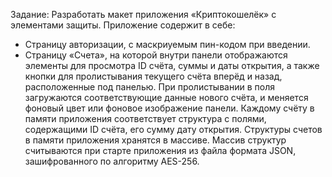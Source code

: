 Задание: Разработать макет приложения «Криптокошелёк» с элементами
защиты.
Приложение содержит в себе:
- Страницу авторизации, с маскриуемым пин-кодом при введении.
- Страницу «Счета», на которой внутри панели отображаются элементы для просмотра ID счёта, суммы и даты открытия, а также кнопки для пролистывания текущего счёта вперёд и назад, расположенные под панелью. При пролистывании в поля загружаются соответствующие данные нового счёта, и меняется фоновый цвет или фоновое изображение панели. Каждому счёту в памяти приложения соответствует
структура с полями, содержащими ID счёта, его сумму дату открытия.
Структуры счетов в памяти приложения хранятся в массиве.
Массив структур считываются при старте приложения из файла формата JSON, зашифрованного по алгоритму AES-256.
